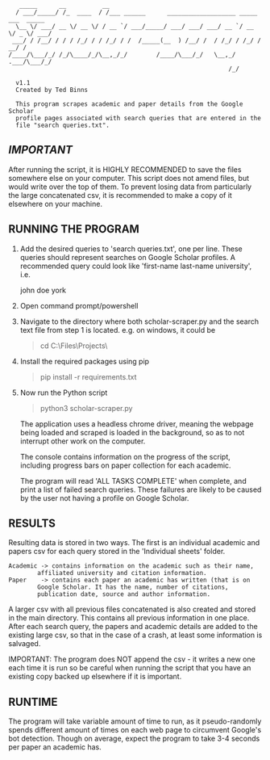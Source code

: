 ```
   _____      __          __                                                     
  / ___/_____/ /_  ____  / /___ ______      ___________________ _____  ___  _____
  \__ \/ ___/ __ \/ __ \/ / __ `/ ___/_____/ ___/ ___/ ___/ __ `/ __ \/ _ \/ ___/
 ___/ / /__/ / / / /_/ / / /_/ / /  /_____(__  ) /__/ /  / /_/ / /_/ /  __/ /    
/____/\___/_/ /_/\____/_/\__,_/_/        /____/\___/_/   \__,_/ .___/\___/_/     
                                                             /_/
```
      v1.1
      Created by Ted Binns

      This program scrapes academic and paper details from the Google Scholar
      profile pages associated with search queries that are entered in the
      file "search queries.txt".


*********IMPORTANT*********
----------------------------------------------------------------------------
After running the script, it is HIGHLY RECOMMENDED to save the files 
somewhere else on your computer. This script does not amend files, but
would write over the top of them. To prevent losing data from particularly
the large concatenated csv, it is recommended to make a copy of it elsewhere
on your machine.



RUNNING THE PROGRAM
----------------------------------------------------------------------------
1. Add the desired queries to 'search queries.txt', one per line. These 
   queries should represent searches on Google Scholar profiles. A
   recommended query could look like 'first-name last-name university', i.e. 

	john doe york

2. Open command prompt/powershell

3. Navigate to the directory where both scholar-scraper.py and the search text
   file from step 1 is located. e.g. 
   on windows, it could be 
	> cd C:\Files\Projects\

4. Install the required packages using pip
	>pip install -r requirements.txt

5. Now run the Python script
	>python3 scholar-scraper.py

   The application uses a headless chrome driver, meaning the webpage being
   loaded and scraped is loaded in the background, so as to not interrupt
   other work on the computer.

   The console contains information on the progress of the script, including
   progress bars on paper collection for each academic.

   The program will read 'ALL TASKS COMPLETE' when complete, and print a list
   of failed search queries. These failures are likely to be caused by the
   user not having a profile on Google Scholar.



RESULTS
----------------------------------------------------------------------------
Resulting data is stored in two ways. The first is an individual academic
and papers csv for each query stored in the 'Individual sheets' folder.

	Academic -> contains information on the academic such as their name,
		    affiliated university and citation information.
	Paper    -> contains each paper an academic has written (that is on
		    Google Scholar. It has the name, number of citations, 
		    publication date, source and author information.

A larger csv with all previous files concatenated is also created and stored
in the main directory. This contains all previous information in one place.
After each search query, the papers and academic details are added to the 
existing large csv, so that in the case of a crash, at least some information
is salvaged.

IMPORTANT: The program does NOT append the csv - it writes a new one each time
	   it is run so be careful when running the script that you have an 
	   existing copy backed up elsewhere if it is important.



RUNTIME
----------------------------------------------------------------------------
The program will take variable amount of time to run, as it pseudo-randomly
spends different amount of times on each web page to circumvent Google's
bot detection. Though on average, expect the program to take 3-4 seconds
per paper an academic has.
